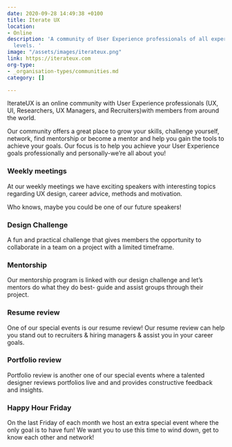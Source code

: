 ```yaml
---
date: 2020-09-28 14:49:38 +0100
title: Iterate UX
location:
- Online
description: 'A community of User Experience professionals of all experience and skill
  levels. '
image: "/assets/images/iterateux.png"
link: https://iterateux.com
org-type:
- _organisation-types/communities.md
category: []

---
```

IterateUX is an online community with User Experience professionals (UX, UI, Researchers, UX Managers, and Recruiters)with members from around the world.

Our community offers a great place to grow your skills, challenge yourself, network, find mentorship or become a mentor and help you gain the tools to achieve your goals. Our focus is to help you achieve your User Experience goals professionally and personally-we’re all about you!

### Weekly meetings

At our weekly meetings we have exciting speakers with interesting topics regarding UX design, career advice, methods and motivation.

Who knows, maybe you could be one of our future speakers!

### Design Challenge

A fun and practical challenge that gives members the opportunity to collaborate in a team on a project with a limited timeframe.

### Mentorship

Our mentorship program is linked with our design challenge and let’s mentors do what they do best- guide and assist groups through their project.

### Resume review

One of our special events is our resume review! Our resume review can help you stand out to recruiters & hiring managers & assist you in your career goals.

### Portfolio review

Portfolio review is another one of our special events where a talented designer reviews portfolios live and and provides constructive feedback and insights.

### Happy Hour Friday

On the last Friday of each month we host an extra special event where the only goal is to have fun! We want you to use this time to wind down, get to know each other and network!